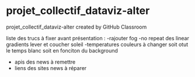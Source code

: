 # projet_collectif_dataviz-alter
projet_collectif_dataviz-alter created by GitHub Classroom


liste des trucs à fixer avant présentation : 
-rajouter fog
-no repeat des linear gradients lever et coucher soleil
-temperatures couleurs à changer soit otut le temps blanc soit en fonciton du background
-  apis des news à remettre
- liens des sites news à réparer
